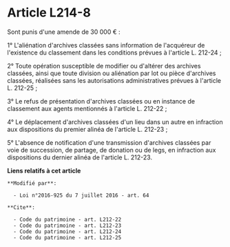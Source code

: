 # Article L214-8

Sont punis d'une amende de 30 000 € : 

1° L'aliénation d'archives classées sans information de l'acquéreur de l'existence du classement dans les conditions prévues
à l'article L. 212-24 ; 

2° Toute opération susceptible de modifier ou d'altérer des archives classées, ainsi que toute division ou aliénation par lot
ou pièce d'archives classées, réalisées sans les autorisations administratives prévues à l'article L. 212-25 ; 

3° Le refus de présentation d'archives classées ou en instance de classement aux agents mentionnés à l'article L. 212-22 ; 

4° Le déplacement d'archives classées d'un lieu dans un autre en infraction aux dispositions du premier alinéa de l'article
L. 212-23 ; 

5° L'absence de notification d'une transmission d'archives classées par voie de succession, de partage, de donation ou de
legs, en infraction aux dispositions du dernier alinéa de l'article L. 212-23.

**Liens relatifs à cet article**

	**Modifié par**:

	  - Loi n°2016-925 du 7 juillet 2016 - art. 64

	**Cite**:

	  - Code du patrimoine - art. L212-22
	  - Code du patrimoine - art. L212-23
	  - Code du patrimoine - art. L212-24
	  - Code du patrimoine - art. L212-25
